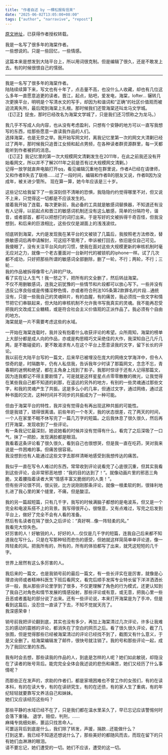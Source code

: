 ```yaml
---
title: "作者自述 by 一棵松报有信来" 
date: "2025-06-02T13:05:00+08:00"
tags: ["author", "narravive", "repost"] 
---
```


[原文地址](https://m.cmx.im/@luxiawurenshiyi/114611862743702001)，已获得作者授权转载。

我是一名写了很多年的海棠作者。  
一些想说的。只是一些回忆，一些情感。

这篇本来是想发到大陆平台上，所以用词很克制。但是编辑了很久，还是不敢发上去。有的时候很恨自己的懦弱。

---

我是一名写了很多年的海棠作者。  
陆陆续续算下来，写文也有十年了，点击量不高，也没什么人收藏，却也有几位这么多年一直愿意追更的读者。晋江，起点，贴吧，爱发电，海棠，lofter… 辗转几次更换平台，明明是个写清水文的写手，却因为和谐词和“正确”的社区价值观而被迫流离失所，最后爬到海棠上扎根。那时候我们还管海棠还叫龙马文学城。  
（【订正】捉虫，那时已经改名为海棠文学城了，只是我们还习惯称之为龙马。）

我几乎不写成人向内容，也从没有考虑盈利，只想有个安静的地方可以一直写我想写的东西，给那些愿意一直读我作品的人们。  
选择海棠，也是无奈之举。我开始写网文时，离我记忆里第一次的网文大清剿已经过了两年，那时候我只追晋江女频和起点男频，在各种读者群资源群里，每一天都能听到作者被抓的消息。  
（【订正】我记忆里的第一次大规模网文清剿发生在2011年，在此之前我还没有开始看网文，所以并不了解2011年之前是否有过大规模网文清剿。）  
记得一放学就直奔电脑打开qq，看见编辑沉重地在群里说，作者A已经在请律师，又和作者B失去了联络……过了一段时间，编辑和作者B的朋友又说，作者B因为没成年，被关进少管所。 现在算一算，她今年应该是三十岁。 

这些记忆给我留下了一些深刻但不清晰的恐惧，我隐隐约约觉得哪里不对，但又说不上来，只觉得这一切都是不应该发生的。  
接着我开始了连载，每次更新前，我必备的工具就是敏感词替换器，不知道还有没有人记得，以前起点和晋江的敏感词机制还没有这么敏感，简单的分隔符号，谐音，或者部首，都可以把想打的词打出来。于是写好的文被拆得千奇百怪，但我没想到，和后来的巨浪相比，这些仅仅是湖面上的浅浅波纹。

彻底转到海棠，大约是发现我在某平台的文被锁了几篇后，我按照老方法修改，替换敏感词后再申请解封，可这招不管用了，申诉被打回去，依旧是仅自己可见。   
我傻眼了，没有关注平台风向的习惯，使我在面对这些大规模更新的审核机制时毫无应对之力，就像一个老古董面对一台新时代的被锁机的iphone一样。试了几次都不成功，只好把那些所谓的敏感词全部删除，删了一轮，不行；两轮，不行；三轮…  
我的作品被拆得像零七八碎的尸块。  
看了实在让人生气！我一怒之下，把所有的文全删了，然后转战海棠。  
不仅不用删敏感词，连我之前犹豫的一些情节和片段都可以放心写下。一些并没有违反公序良俗或是传播淫秽色情，亦或者符合刑法105条第2款罪名的片段…通统没有，只是一些我自己的灵魂碎片，有的血腥，有的痛苦，我必须找一些文字和情节把它们串联起来，但大陆的审核机制不允许我书写我真实的灵魂。我不能再忍受把我的文改成工业糖精，或是符合社会主义价值观的正派作品了。我必须有个自由的地方。   
海棠就是一片不需要考虑这些的水域。 

一开始在海棠连载时，我并没有抱着什么收获评论的希望。众所周知，海棠的榜单上大部分都是成人向的作品，亦或是构思精巧文采绝佳的大作，我深知自己几斤几两，是不敢碰瓷的，更不敢渴求有人在这个平台上愿意读我的文字，留下长长的评论。  
我以前在大陆平台写的一篇文，后来早已被埋没在庞大的网络文学海洋中，但令人惊奇的是，时隔数年，仍有人私信我，告诉我年少时读了那篇网文，念念不忘，青春期的迷惘和绝望，都在主角身上找到了影子。我那时惊讶于还有人记得那篇文，因为连我都记不得主要剧情了。可是就是这样星星点点零零散散的微光，让我觉得在某些我自己都不知道的刹那，在遥远的另外的地方，有别的一些灵魂通过那些文字，和我的灵魂产生了共振。这是多么小的几率，但通过文字，通过网络，通过这种书面的交流，这种时间并不同步的共振成为了一种可能。 

但由于海棠平台的特性，我并没有觉得会有再出现这种共振的可能性。  
但是我错了，错得很离谱。前些年的一个冬天，我的状态很差，花了两天的时间，一个人在家里不眠不休写完了一篇几万字的短篇。之后我休息了很久很久，然后再打开海棠，发现收到了一些评论。  
有一条我记忆最深刻，她说她看的时候并没有觉得有什么，看完了之后深吸了一口气，抹了一把脸，发现满脸都是眼泪。  
我看着这条评论看了很久很久，看到自己也很想哭，但是我一直在吃药，哭对我来说是一件困难的事。但痛苦很容易。  
我没想到也有人能通过这些文字去那样清晰地感受到我想传达的痛苦。 

我似乎一直在写令人难过的东西，常常收到评论说看完了心底很沉重，但其实我看到这些评论，会非常邪恶地想：“我的目的达到了！”。就像动画片里的邪恶三角脆，叉着腰指着读者大笑“情感丰富又脆弱的的人类！”。  
但有些评论很不同，很尖锐，比方说刚刚那条评论，就像一根柔软的刺，很锋利地扎进了我心里的某个缝里，不痛，但是酸涩。 

我的另一篇超短篇，只有几千字，我写的时候满脑子都想的是电波系，但又是一个完全和电波系搭不上的背景。我写得很开心，很惬意，又有点难过，写完之后发到平台上，做好了完全不会有人看的准备。  
然后有名读者在隔了很久之后评论：“真好啊…像一阵轻柔的风。”   
我看完大惊失色。  
好厉害的人！好敏锐的人，好好的人…仅仅是几千字的短篇，连我自己后来都不知道我在写什么，只是在写那种轻而悲伤的感受，但她就这样简简单单评论道，像一阵轻柔的风。把我所有的，所有的，所有的体验都写了出来，就凭这短短的几千字。 

世界上居然有这么多厉害的人。 

我后来的一篇文，也是我销号前的最后一篇文，有一些长评实在是厉害，就像是心理咨询师或者精神科医生下班后看网文，看完后顺手发挥专业特长留下洋洋洒洒长评一般，我从那些评论里学到了很多，不仅更理解了角色的行为模式，还更认知到了我自己对角色和情节发展的情感投射，那些评论或有意，或无意，把我心里一些丑恶或者羞耻的部分说了出来。还有一些评论说，本来打开海棠是为了手冲，但是看到这篇后，没忍住一直读了下去，不知不觉就天亮了。  
我深感荣幸！ 

销号前我把评论翻到底，其实也没有多少，再加上海棠清过几次评论，许多让我难忘的感动的震撼的评论，都消失在了空白的网页之后。看了很久很久评论，截了几张图，但是觉得那些已经被海棠清过的评论已经找不到了，截图又有什么意义，于是又全删了。给海棠编辑发了邮件，很快号就注销了。我的号和那些评论一起，成为了我回忆里的东西。 

我有时会去想，那些读我的作品的人，到底是怎样的人呢？她们如此敏锐，却隐没在了读者的账号背后。能完完全全体会我述说的悲伤和痛苦，她们又经历了什么事情呢？ 

而那些正在发声的，求助的作者们，都是家境困难也不曾工作的女孩们，有的在读本科，有的在读大专，有的在读研究生，有的在还债，有的家人生了重病，有的年纪轻轻就要靠写文养活自己和妹妹。  
她们又应该经历这些吗？ 

那些平静的水域已经不在了，只是我们都在温水里呆久了，早已忘记应该警惕何时会落下重锤。 退学，赔偿，判刑，……  
麻绳专挑细处断，噩运只找苦命人。  
可噩运背后到底是什么，我们除了转发，声援，捐款…还能做什么？  
打到这里，我已经不知道还想说什么了，那些美好的都随风而去，而现在留下的只有她们血淋淋的眼泪。  
请不要忘记，她们遭受的一切。她们不应该，遭受的这一切。
